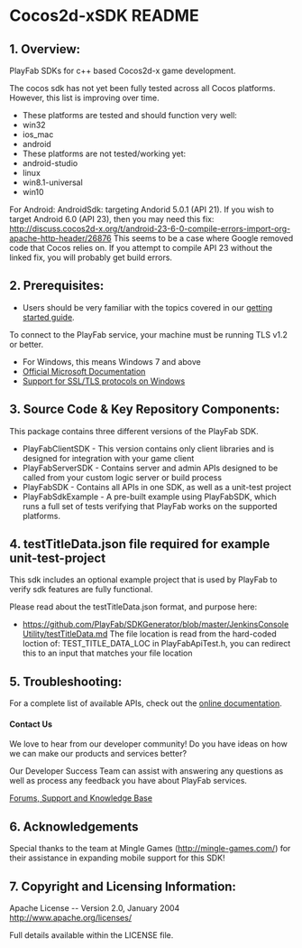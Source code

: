 # Cocos2d-xSDK README


## 1. Overview:

PlayFab SDKs for c++ based Cocos2d-x game development.

The cocos sdk has not yet been fully tested across all Cocos platforms.  However, this list is improving over time.
* These platforms are tested and should function very well:
 * win32
 * ios_mac
 * android
* These platforms are not tested/working yet:
 * android-studio
 * linux
 * win8.1-universal
 * win10

For Android:
AndroidSdk: targeting Andorid 5.0.1 (API 21).
If you wish to target Android 6.0 (API 23), then you may need this fix:
http://discuss.cocos2d-x.org/t/android-23-6-0-compile-errors-import-org-apache-http-header/26876
This seems to be a case where Google removed code that Cocos relies on.  If you attempt to compile API 23 without the linked fix, you will probably get build errors.

## 2. Prerequisites:

* Users should be very familiar with the topics covered in our [getting started guide](https://playfab.com/docs/getting-started-with-playfab/).

To connect to the PlayFab service, your machine must be running TLS v1.2 or better.
* For Windows, this means Windows 7 and above
* [Official Microsoft Documentation](https://msdn.microsoft.com/en-us/library/windows/desktop/aa380516%28v=vs.85%29.aspx)
* [Support for SSL/TLS protocols on Windows](http://blogs.msdn.com/b/kaushal/archive/2011/10/02/support-for-ssl-tls-protocols-on-windows.aspx)

## 3. Source Code & Key Repository Components:

This package contains three different versions of the PlayFab SDK.

* PlayFabClientSDK - This version contains only client libraries and is designed for integration with your game client
* PlayFabServerSDK - Contains server and admin APIs designed to be called from your custom logic server or build process
* PlayFabSDK - Contains all APIs in one SDK, as well as a unit-test project
* PlayFabSdkExample - A pre-built example using PlayFabSDK, which runs a full set of tests verifying that PlayFab works on the supported platforms.

## 4. testTitleData.json file required for example unit-test-project

This sdk includes an optional example project that is used by PlayFab to verify sdk features are fully functional.

Please read about the testTitleData.json format, and purpose here:
* https://github.com/PlayFab/SDKGenerator/blob/master/JenkinsConsoleUtility/testTitleData.md
The file location is read from the hard-coded loction of: TEST_TITLE_DATA_LOC in PlayFabApiTest.h, you can redirect this to an input that matches your file location


## 5. Troubleshooting:

For a complete list of available APIs, check out the [online documentation](http://api.playfab.com/Documentation/).

#### Contact Us
We love to hear from our developer community!
Do you have ideas on how we can make our products and services better?

Our Developer Success Team can assist with answering any questions as well as process any feedback you have about PlayFab services.

[Forums, Support and Knowledge Base](https://community.playfab.com/index.html)


## 6. Acknowledgements

Special thanks to the team at Mingle Games (http://mingle-games.com/) for their assistance in expanding mobile support for this SDK!


## 7. Copyright and Licensing Information:

  Apache License --
  Version 2.0, January 2004
  http://www.apache.org/licenses/

  Full details available within the LICENSE file.


